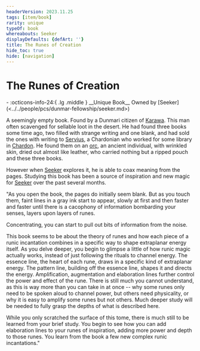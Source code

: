 ```yaml
---
headerVersion: 2023.11.25
tags: [item/book]
rarity: unique
typeOf: book
whereabouts: Seeker
displayDefaults: {defArt: ''}
title: The Runes of Creation
hide_toc: true
hide: [navigation]
---
```

# The Runes of Creation
<div class="grid cards ext-narrow-margin ext-one-column" markdown>
- :octicons-info-24:{ .lg .middle } __Unique Book__  
   Owned by [Seeker](<../../people/pcs/dunmar-fellowship/seeker.md>)  
</div>


A seemingly empty book. Found by a Dunmari citizen of [Karawa](<../../gazetteer/greater-dunmar/realms/dunmar/eastern-dunmar/karawa.md>). This man often scavenged for sellable loot in the desert. He had found three books some time ago, two filled with strange writing and one blank, and had sold the ones with writing to [Servius](<../../people/chardonians/servius.md>), a Chardonian who worked for some library in [Chardon](<../../gazetteer/west-coast/chardonian-empire/chardon/chardon.md>). He found them on an [orc](<../../species/children-of-the-embodied-gods/orcs/orcs.md>), an ancient individual, with wrinkled skin, dried out almost like leather, who carried nothing but a ripped pouch and these three books. 

However when [Seeker](<../../people/pcs/dunmar-fellowship/seeker.md>) explores it, he is able to coax meaning from the pages. Studying this book has been a source of inspiration and new magic for [Seeker](<../../people/pcs/dunmar-fellowship/seeker.md>) over the past several months. 

"As you open the book, the pages do initially seem blank. But as you touch them, faint lines in a gray ink start to appear, slowly at first and then faster and faster until there is a cacophony of information bombarding your senses, layers upon layers of runes.

Concentrating, you can start to pull out bits of information from the noise.

This book seems to be about the theory of runes and how each piece of a runic incantation combines in a specific way to shape extraplanar energy itself. As you delve deeper, you begin to glimpse a little of how runic magic actually works, instead of just following the rituals to channel energy. The essence line, the heart of each rune, draws in a specific kind of extraplanar energy. The pattern line, building off the essence line, shapes it and directs the energy. Amplification, augmentation and elaboration lines further control the power and effect of the rune. There is still much you cannot understand, as this is way more than you can take in at once -- why some runes only need to be spoken aloud to channel power, but others need physicality, or why it is easy to amplify some runes but not others. Much deeper study will be needed to fully grasp the depths of what is described here.

While you only scratched the surface of this tome, there is much still to be learned from your brief study. You begin to see how you can add elaboration lines to your runes of inspiration, adding more power and depth to those runes. You learn from the book a few new complex runic incantations."

